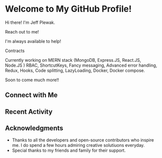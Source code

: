 # Welcome to My GitHub Profile!

Hi there! I'm Jeff Plewak.

Reach out to me!



I'm always available to help!

Contracts

Currently working on MERN stack (MongoDB, Express.JS, React.JS, Node.JS )
RBAC, ShortcutKeys, Fancy messaging, Advanced error handling, Redux, Hooks, Code splitting, LazyLoading, Docker, Docker compose.

Soon to come much more!!


## Connect with Me



## Recent Activity

<!--START_SECTION:activity-->
<!--END_SECTION:activity-->

## Acknowledgments

- Thanks to all the developers and open-source contributors who inspire me. I do spend a few hours admiring creative solutiuons everyday.
- Special thanks to my friends and family for their support.

